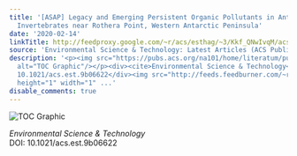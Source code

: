 ```yaml
---
title: '[ASAP] Legacy and Emerging Persistent Organic Pollutants in Antarctic Benthic
  Invertebrates near Rothera Point, Western Antarctic Peninsula'
date: '2020-02-14'
linkTitle: http://feedproxy.google.com/~r/acs/esthag/~3/Kkf_QNwIvqM/acs.est.9b06622
source: 'Environmental Science & Technology: Latest Articles (ACS Publications)'
description: '<p><img src="https://pubs.acs.org/na101/home/literatum/publisher/achs/journals/content/esthag/0/esthag.ahead-of-print/acs.est.9b06622/20200214/images/medium/es9b06622_0005.gif"
  alt="TOC Graphic"/></p><div><cite>Environmental Science & Technology</cite></div><div>DOI:
  10.1021/acs.est.9b06622</div><img src="http://feeds.feedburner.com/~r/acs/esthag/~4/Kkf_QNwIvqM"
  height="1" width="1" ...'
disable_comments: true
---
```

<p><img src="https://pubs.acs.org/na101/home/literatum/publisher/achs/journals/content/esthag/0/esthag.ahead-of-print/acs.est.9b06622/20200214/images/medium/es9b06622_0005.gif" alt="TOC Graphic"/></p><div><cite>Environmental Science & Technology</cite></div><div>DOI: 10.1021/acs.est.9b06622</div><img src="http://feeds.feedburner.com/~r/acs/esthag/~4/Kkf_QNwIvqM" height="1" width="1" ...